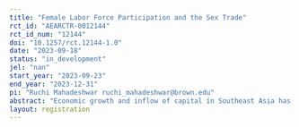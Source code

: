 ```yaml
---
title: "Female Labor Force Participation and the Sex Trade"
rct_id: "AEARCTR-0012144"
rct_id_num: "12144"
doi: "10.1257/rct.12144-1.0"
date: "2023-09-18"
status: "in_development"
jel: "nan"
start_year: "2023-09-23"
end_year: "2023-12-31"
pi: "Ruchi Mahadeshwar ruchi_mahadeshwar@brown.edu"
abstract: "Economic growth and inflow of capital in Southeast Asia has established the service sector as a primary job creator for women and, thus, means to promote formal female labor participation (FLFP). However, the service sector’s close ties to the sex trade continue to present these women with high-risk, informal income-generating opportunities, most notably through risky paid sex like condomless sex or sex with high-risk partners. While literature has illustrated the positive relationship between FLFP and common economic development indicators (Heath and Jayachandran, 2018) and common poverty alleviation interventions have been tested to decrease the incentives for women to supply sex (Jones and Gong, 2021; Gong et al., 2019), this study will investigate the interaction between FLFP and the market for sex by assessing how women tradeoff between these two types of labor. Using data from a cluster RCT enrolling Cambodian female service workers, we will study the effects of offering service work incentives on women’s risk-taking via measuring impacts to labor supply choices and earnings (service, sex, vs. other work), health outcomes (HIV and other STI results), and financial conditions."
layout: registration
---
```


